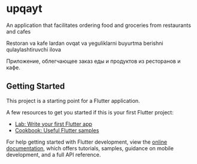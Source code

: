 # upqayt

An application that facilitates ordering food and groceries from restaurants and cafes

Restoran va kafe lardan ovqat va yeguliklarni buyurtma berishni qulaylashtiruvchi ilova

Приложение, облегчающее заказ еды и продуктов из ресторанов и кафе.

## Getting Started

This project is a starting point for a Flutter application.

A few resources to get you started if this is your first Flutter project:

- [Lab: Write your first Flutter app](https://docs.flutter.dev/get-started/codelab)
- [Cookbook: Useful Flutter samples](https://docs.flutter.dev/cookbook)

For help getting started with Flutter development, view the
[online documentation](https://docs.flutter.dev/), which offers tutorials,
samples, guidance on mobile development, and a full API reference.
